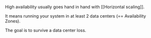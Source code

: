High availability usually goes hand in hand with [[Horizontal scaling]].

It means running your system in at least 2 data centers (== Availability Zones).

The goal is to survive a data center loss.